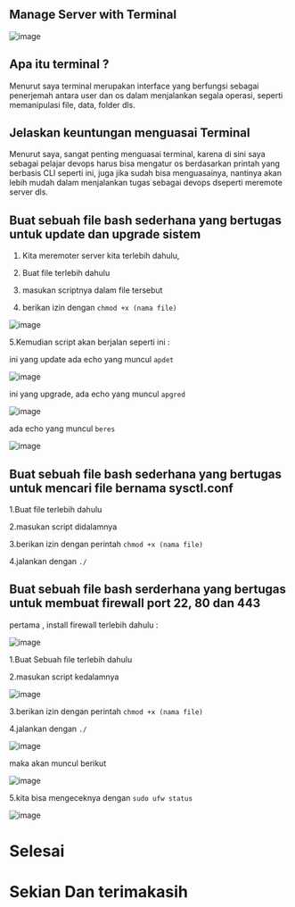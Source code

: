 ## Manage Server with Terminal


![image](https://user-images.githubusercontent.com/99697182/171647802-3dc99b4a-6f82-4c21-92ee-17331938cfd2.png)


## Apa itu terminal ?

Menurut saya terminal merupakan interface yang berfungsi sebagai penerjemah antara user dan os dalam menjalankan segala operasi, seperti memanipulasi file, data, folder dls.

## Jelaskan keuntungan menguasai Terminal

Menurut saya, sangat penting menguasai terminal, karena di sini saya sebagai pelajar devops harus bisa mengatur os berdasarkan printah yang berbasis CLI seperti ini, juga jika sudah bisa menguasainya, nantinya akan lebih mudah dalam menjalankan tugas sebagai devops dseperti meremote server dls.

## Buat sebuah file bash sederhana yang bertugas untuk update dan upgrade sistem
1. Kita meremoter server kita terlebih dahulu,

2. Buat file terlebih dahulu

3. masukan scriptnya dalam file tersebut

4. berikan izin dengan `chmod +x (nama file)`

![image](https://user-images.githubusercontent.com/99697182/171650269-3219143f-20cf-4a33-ba84-a62714480864.png)

5.Kemudian script akan berjalan seperti ini :

ini yang update ada echo yang muncul `apdet`

![image](https://user-images.githubusercontent.com/99697182/171650577-1cdf82cf-4be8-401f-8106-5983a0983daa.png)

ini yang upgrade, ada echo yang muncul `apgred`

![image](https://user-images.githubusercontent.com/99697182/171651655-6ab9568b-af43-4446-9b3b-48a591252491.png)

ada echo yang muncul `beres`

![image](https://user-images.githubusercontent.com/99697182/171653962-57ac47c2-ca43-4a0c-821c-3050e7e28fa2.png)



## Buat sebuah file bash sederhana yang bertugas untuk mencari file bernama sysctl.conf

1.Buat file terlebih dahulu

2.masukan script didalamnya

3.berikan izin dengan perintah `chmod +x (nama file)`

4.jalankan dengan `./`




## Buat sebuah file bash serderhana yang bertugas untuk membuat firewall port 22, 80 dan 443

pertama , install firewall terlebih dahulu :

![image](https://user-images.githubusercontent.com/99697182/171659661-eea990ec-34b2-4040-87e7-3ddd9695bf72.png)


1.Buat Sebuah file terlebih dahulu

2.masukan script kedalamnya

![image](https://user-images.githubusercontent.com/99697182/171658571-a8f1e550-a64c-41fb-98ac-1dad37b469fe.png)

3.berikan izin dengan perintah `chmod +x (nama file)`

4.jalankan dengan `./`

![image](https://user-images.githubusercontent.com/99697182/171658790-9fb8cf3b-580a-474d-be86-558ff1eeb169.png)

maka akan muncul berikut

![image](https://user-images.githubusercontent.com/99697182/171658964-51400bbd-d434-4f25-aec3-82287c2bd303.png)

5.kita bisa mengeceknya dengan `sudo ufw status`

![image](https://user-images.githubusercontent.com/99697182/171661729-06369144-70ef-44fb-b671-dd8eac9561e7.png)


# Selesai

# Sekian Dan terimakasih 



